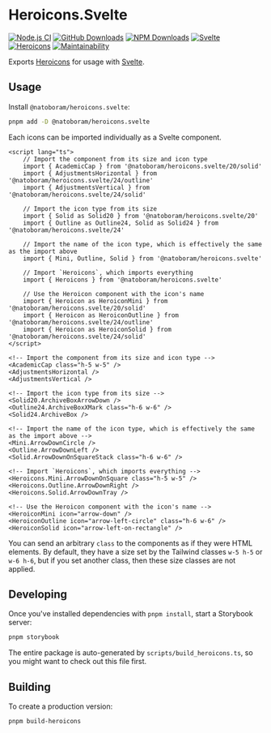 # Heroicons.Svelte

[![Node.js CI](https://github.com/NatoBoram/heroicons.svelte/actions/workflows/node.js.yaml/badge.svg)](https://github.com/NatoBoram/heroicons.svelte/actions/workflows/node.js.yaml) [![GitHub Downloads](https://img.shields.io/github/downloads/NatoBoram/heroicons.svelte/total?logo=github&color=0969da)](https://github.com/NatoBoram/heroicons.svelte/releases) [![NPM Downloads](https://img.shields.io/npm/dt/%40natoboram/heroicons.svelte?logo=npm&color=CB3837)](https://www.npmjs.com/package/@natoboram/heroicons.svelte) [![Svelte](https://img.shields.io/npm/dependency-version/@natoboram/heroicons.svelte/dev/svelte?color=FF3E00&logo=svelte)](https://github.com/sveltejs/svelte) [![Heroicons](https://img.shields.io/npm/dependency-version/@natoboram/heroicons.svelte/dev/heroicons?color=8B5CF6)](https://github.com/tailwindlabs/heroicons) [![Maintainability](https://api.codeclimate.com/v1/badges/bf55494aef500e1de365/maintainability)](https://codeclimate.com/github/NatoBoram/heroicons.svelte/maintainability)

Exports [Heroicons](https://github.com/tailwindlabs/heroicons) for usage with [Svelte](https://github.com/sveltejs/svelte).

## Usage

Install `@natoboram/heroicons.svelte`:

```bash
pnpm add -D @natoboram/heroicons.svelte
```

Each icons can be imported individually as a Svelte component.

```svelte
<script lang="ts">
	// Import the component from its size and icon type
	import { AcademicCap } from '@natoboram/heroicons.svelte/20/solid'
	import { AdjustmentsHorizontal } from '@natoboram/heroicons.svelte/24/outline'
	import { AdjustmentsVertical } from '@natoboram/heroicons.svelte/24/solid'

	// Import the icon type from its size
	import { Solid as Solid20 } from '@natoboram/heroicons.svelte/20'
	import { Outline as Outline24, Solid as Solid24 } from '@natoboram/heroicons.svelte/24'

	// Import the name of the icon type, which is effectively the same as the import above
	import { Mini, Outline, Solid } from '@natoboram/heroicons.svelte'

	// Import `Heroicons`, which imports everything
	import { Heroicons } from '@natoboram/heroicons.svelte'

	// Use the Heroicon component with the icon's name
	import { Heroicon as HeroiconMini } from '@natoboram/heroicons.svelte/20/solid'
	import { Heroicon as HeroiconOutline } from '@natoboram/heroicons.svelte/24/outline'
	import { Heroicon as HeroiconSolid } from '@natoboram/heroicons.svelte/24/solid'
</script>

<!-- Import the component from its size and icon type -->
<AcademicCap class="h-5 w-5" />
<AdjustmentsHorizontal />
<AdjustmentsVertical />

<!-- Import the icon type from its size -->
<Solid20.ArchiveBoxArrowDown />
<Outline24.ArchiveBoxXMark class="h-6 w-6" />
<Solid24.ArchiveBox />

<!-- Import the name of the icon type, which is effectively the same as the import above -->
<Mini.ArrowDownCircle />
<Outline.ArrowDownLeft />
<Solid.ArrowDownOnSquareStack class="h-6 w-6" />

<!-- Import `Heroicons`, which imports everything -->
<Heroicons.Mini.ArrowDownOnSquare class="h-5 w-5" />
<Heroicons.Outline.ArrowDownRight />
<Heroicons.Solid.ArrowDownTray />

<!-- Use the Heroicon component with the icon's name -->
<HeroiconMini icon="arrow-down" />
<HeroiconOutline icon="arrow-left-circle" class="h-6 w-6" />
<HeroiconSolid icon="arrow-left-on-rectangle" />
```

You can send an arbitrary `class` to the components as if they were HTML elements. By default, they have a size set by the Tailwind classes `w-5 h-5` or `w-6 h-6`, but if you set another class, then these size classes are not applied.

## Developing

Once you've installed dependencies with `pnpm install`, start a Storybook server:

```bash
pnpm storybook
```

The entire package is auto-generated by `scripts/build_heroicons.ts`, so you might want to check out this file first.

## Building

To create a production version:

```bash
pnpm build-heroicons
```
